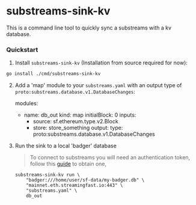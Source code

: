 # substreams-sink-kv

This is a command line tool to quickly sync a substreams with a kv database.

### Quickstart

1. Install `substreams-sink-kv` (Installation from source required for now):

 ```bash
 go install ./cmd/substreams-sink-kv
 ```

2. Add a 'map' module to your `substreams.yaml` with an output type of `proto:substreams.database.v1.DatabaseChanges`:

    modules:
      - name: db_out
        kind: map
        initialBlock: 0
        inputs:
          - source: sf.ethereum.type.v2.Block
          - store: store_something
        output:
          type: proto:substreams.database.v1.DatabaseChanges

3. Run the sink to a local 'badger' database

    > To connect to substreams you will need an authentication token, follow this [guide](https://substreams.streamingfast.io/reference-and-specs/authentication) to obtain one,

    ```shell
    substreams-sink-kv run \
        "badger:///home/user/sf-data/my-badger.db" \
        "mainnet.eth.streamingfast.io:443" \
        "substreams.yaml" \
        db_out
    ```
